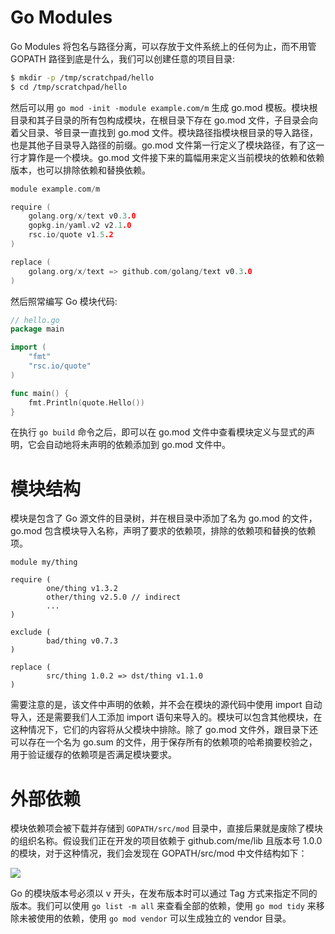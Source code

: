 # Go Modules

Go Modules 将包名与路径分离，可以存放于文件系统上的任何为止，而不用管 GOPATH 路径到底是什么，我们可以创建任意的项目目录:

```sh
$ mkdir -p /tmp/scratchpad/hello
$ cd /tmp/scratchpad/hello
```

然后可以用 `go mod -init -module example.com/m` 生成 go.mod 模板。模块根目录和其子目录的所有包构成模块，在根目录下存在 go.mod 文件，子目录会向着父目录、爷目录一直找到 go.mod 文件。模块路径指模块根目录的导入路径，也是其他子目录导入路径的前缀。go.mod 文件第一行定义了模块路径，有了这一行才算作是一个模块。go.mod 文件接下来的篇幅用来定义当前模块的依赖和依赖版本，也可以排除依赖和替换依赖。

```go
module example.com/m

require (
    golang.org/x/text v0.3.0
    gopkg.in/yaml.v2 v2.1.0
    rsc.io/quote v1.5.2
)

replace (
    golang.org/x/text => github.com/golang/text v0.3.0
)
```

然后照常编写 Go 模块代码:

```go
// hello.go
package main

import (
    "fmt"
    "rsc.io/quote"
)

func main() {
    fmt.Println(quote.Hello())
}
```

在执行 `go build` 命令之后，即可以在 go.mod 文件中查看模块定义与显式的声明，它会自动地将未声明的依赖添加到 go.mod 文件中。

# 模块结构

模块是包含了 Go 源文件的目录树，并在根目录中添加了名为 go.mod 的文件，go.mod 包含模块导入名称，声明了要求的依赖项，排除的依赖项和替换的依赖项。

```
module my/thing

require (
        one/thing v1.3.2
        other/thing v2.5.0 // indirect
        ...
)

exclude (
        bad/thing v0.7.3
)

replace (
        src/thing 1.0.2 => dst/thing v1.1.0
)
```

需要注意的是，该文件中声明的依赖，并不会在模块的源代码中使用 import 自动导入，还是需要我们人工添加 import 语句来导入的。模块可以包含其他模块，在这种情况下，它们的内容将从父模块中排除。除了 go.mod 文件外，跟目录下还可以存在一个名为 go.sum 的文件，用于保存所有的依赖项的哈希摘要校验之，用于验证缓存的依赖项是否满足模块要求。

# 外部依赖

模块依赖项会被下载并存储到 `GOPATH/src/mod` 目录中，直接后果就是废除了模块的组织名称。假设我们正在开发的项目依赖于 github.com/me/lib 且版本号 1.0.0 的模块，对于这种情况，我们会发现在 GOPATH/src/mod 中文件结构如下：

![](https://www.twle.cn/static/i/golang/20180803_golang_3.png)

Go 的模块版本号必须以 v 开头，在发布版本时可以通过 Tag 方式来指定不同的版本。我们可以使用 `go list -m all` 来查看全部的依赖，使用 `go mod tidy` 来移除未被使用的依赖，使用 `go mod vendor` 可以生成独立的 vendor 目录。
